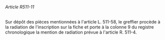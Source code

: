 ###### Article R511-11

Sur dépôt des pièces mentionnées à l'article L. 511-58, le greffier procède à la radiation de l'inscription sur la fiche et porte à la colonne 9 du registre chronologique la mention de radiation prévue à l'article R. 511-4.

